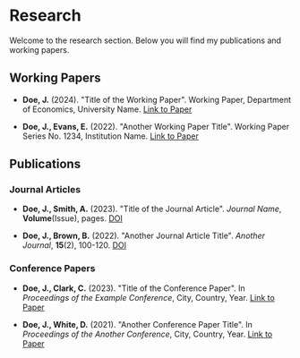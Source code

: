 
# Research

Welcome to the research section. Below you will find my publications and working papers.

## Working Papers

- **Doe, J.** (2024). "Title of the Working Paper". Working Paper, Department of Economics, University Name. [Link to Paper](https://example.com)

- **Doe, J., Evans, E.** (2022). "Another Working Paper Title". Working Paper Series No. 1234, Institution Name. [Link to Paper](https://example.com)

## Publications

### Journal Articles
- **Doe, J., Smith, A.** (2023). "Title of the Journal Article". *Journal Name*, **Volume**(Issue), pages. [DOI](https://doi.org/10.1234/example)

- **Doe, J., Brown, B.** (2022). "Another Journal Article Title". *Another Journal*, **15**(2), 100-120. [DOI](https://doi.org/10.5678/example)

### Conference Papers
- **Doe, J., Clark, C.** (2023). "Title of the Conference Paper". In *Proceedings of the Example Conference*, City, Country, Year. [Link to Paper](https://example.com)

- **Doe, J., White, D.** (2021). "Another Conference Paper Title". In *Proceedings of the Another Conference*, City, Country, Year. [Link to Paper](https://example.com)
